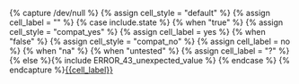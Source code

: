 {% capture /dev/null %}
{% assign cell_style = "default" %}
{% assign cell_label = "" %}
{% case include.state %}
  {% when "true" %}
    {% assign cell_style = "compat_yes" %}
    {% assign cell_label = yes %}
  {% when "false" %}
    {% assign cell_style = "compat_no" %}
    {% assign cell_label = no %}
  {% when "na" %}
  {% when "untested" %}
    {% assign cell_label = "?" %}
  {% else %}{% include ERROR_43_unexpected_value %}
{% endcase %}
{% endcapture %}<td class="compat {{cell_style}}"><a href="{{tool.internal_url}}{{include.anchor}}">{{cell_label}}</a></td>
